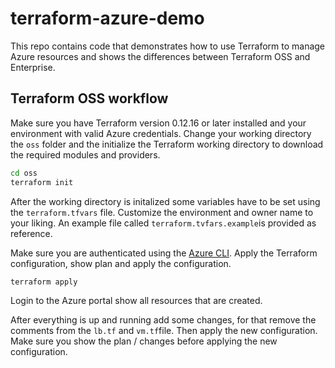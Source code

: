 # terraform-azure-demo

This repo contains code that demonstrates how to use Terraform to manage Azure resources and shows the differences between Terraform OSS and Enterprise.

## Terraform OSS workflow

Make sure you have Terraform version 0.12.16 or later installed and your environment with valid Azure credentials.
Change your working directory the `oss` folder and the initialize the Terraform working directory to download the required modules and providers.

```bash
cd oss
terraform init
```

After the working directory is initalized some variables have to be set using the `terraform.tfvars` file. Customize the environment and owner name to your liking. An example file called `terraform.tvfars.example`is provided as reference.

Make sure you are authenticated using the [Azure CLI][1]. Apply the Terraform configuration, show plan and apply the configuration.

```bash
terraform apply
```

Login to the Azure portal show all resources that are created.

After everything is up and running add some changes, for that remove the comments from the `lb.tf` and `vm.tf`file. Then apply the new configuration. Make sure you show the plan / changes before applying the new configuration.

[1]: https://www.terraform.io/docs/providers/azurerm/guides/azure_cli.html